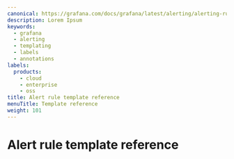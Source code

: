 ```yaml
---
canonical: https://grafana.com/docs/grafana/latest/alerting/alerting-rules/templates/reference/
description: Lorem Ipsum
keywords:
  - grafana
  - alerting
  - templating
  - labels
  - annotations
labels:
  products:
    - cloud
    - enterprise
    - oss
title: Alert rule template reference
menuTitle: Template reference
weight: 101
---
```


# Alert rule template reference
